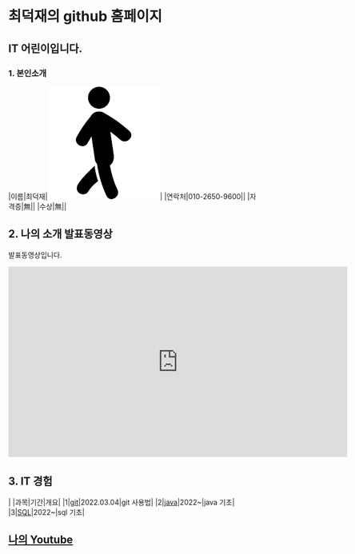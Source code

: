 # 최덕재의 github 홈페이지
## IT 어린이입니다.

### 1. 본인소개

|이름|최덕재|<img src="image.png"/>|
|연락처|010-2650-9600||
|자격증|無||
|수상|無||

## 2. 나의 소개 발표동영상
발표동영상입니다.
<iframe width="678" height="381" src="https://www.youtube.com/embed/KUbjOWGh_Kw" title="YouTube video player" frameborder="0" allow="accelerometer; autoplay; clipboard-write; encrypted-media; gyroscope; picture-in-picture" allowfullscreen></iframe>

## 3. IT 경험

| |과목|기간|개요|
|1|[git](https://youtu.be/A4ILjC92ieE)|2022.03.04|git 사용법|
|2|[java](https://cdj6995.github.io)|2022~|java 기초|
|3|[SQL](https://cdj6995.github.io)|2022~|sql 기초|



## [나의 Youtube](https://www.youtube.com/channel/UCanptAc5IHwvlhn61qxP4pw)
